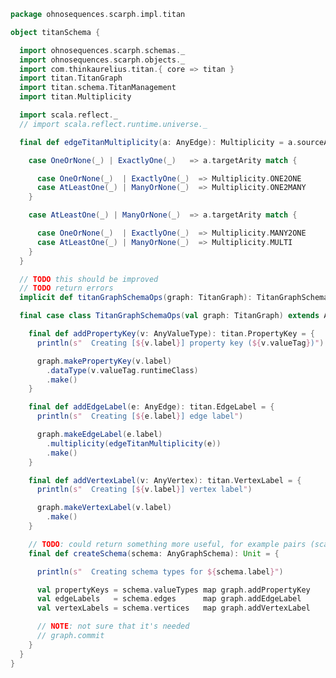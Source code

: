 
```scala
package ohnosequences.scarph.impl.titan

object titanSchema {

  import ohnosequences.scarph.schemas._
  import ohnosequences.scarph.objects._
  import com.thinkaurelius.titan.{ core => titan }
  import titan.TitanGraph
  import titan.schema.TitanManagement
  import titan.Multiplicity

  import scala.reflect._
  // import scala.reflect.runtime.universe._

  final def edgeTitanMultiplicity(a: AnyEdge): Multiplicity = a.sourceArity match {

    case OneOrNone(_) | ExactlyOne(_)   => a.targetArity match {

      case OneOrNone(_)  | ExactlyOne(_)  => Multiplicity.ONE2ONE
      case AtLeastOne(_) | ManyOrNone(_)  => Multiplicity.ONE2MANY
    }

    case AtLeastOne(_) | ManyOrNone(_)  => a.targetArity match {

      case OneOrNone(_)  | ExactlyOne(_)  => Multiplicity.MANY2ONE
      case AtLeastOne(_) | ManyOrNone(_)  => Multiplicity.MULTI
    }
  }

  // TODO this should be improved
  // TODO return errors
  implicit def titanGraphSchemaOps(graph: TitanGraph): TitanGraphSchemaOps = TitanGraphSchemaOps(graph)

  final case class TitanGraphSchemaOps(val graph: TitanGraph) extends AnyVal {

    final def addPropertyKey(v: AnyValueType): titan.PropertyKey = {
      println(s"  Creating [${v.label}] property key (${v.valueTag})")

      graph.makePropertyKey(v.label)
        .dataType(v.valueTag.runtimeClass)
        .make()
    }

    final def addEdgeLabel(e: AnyEdge): titan.EdgeLabel = {
      println(s"  Creating [${e.label}] edge label")

      graph.makeEdgeLabel(e.label)
        .multiplicity(edgeTitanMultiplicity(e))
        .make()
    }

    final def addVertexLabel(v: AnyVertex): titan.VertexLabel = {
      println(s"  Creating [${v.label}] vertex label")

      graph.makeVertexLabel(v.label)
        .make()
    }

    // TODO: could return something more useful, for example pairs (scarph type, titan key)
    final def createSchema(schema: AnyGraphSchema): Unit = {

      println(s"  Creating schema types for ${schema.label}")

      val propertyKeys = schema.valueTypes map graph.addPropertyKey
      val edgeLabels   = schema.edges      map graph.addEdgeLabel
      val vertexLabels = schema.vertices   map graph.addVertexLabel

      // NOTE: not sure that it's needed
      // graph.commit
    }
  }
}

```




[main/scala/ohnosequences/scarph/impl/titan/evals.scala]: evals.scala.md
[main/scala/ohnosequences/scarph/impl/titan/morphisms.scala]: morphisms.scala.md
[main/scala/ohnosequences/scarph/impl/titan/predicates.scala]: predicates.scala.md
[main/scala/ohnosequences/scarph/impl/titan/rewrites.scala]: rewrites.scala.md
[main/scala/ohnosequences/scarph/impl/titan/syntax.scala]: syntax.scala.md
[main/scala/ohnosequences/scarph/impl/titan/titanSchema.scala]: titanSchema.scala.md
[main/scala/ohnosequences/scarph/impl/titan/types.scala]: types.scala.md
[test/scala/ohnosequences/scarph/titan/schemaTests.scala]: ../../../../../../test/scala/ohnosequences/scarph/titan/schemaTests.scala.md
[test/scala/ohnosequences/scarph/titan/TwitterTitanTest.scala]: ../../../../../../test/scala/ohnosequences/scarph/titan/TwitterTitanTest.scala.md